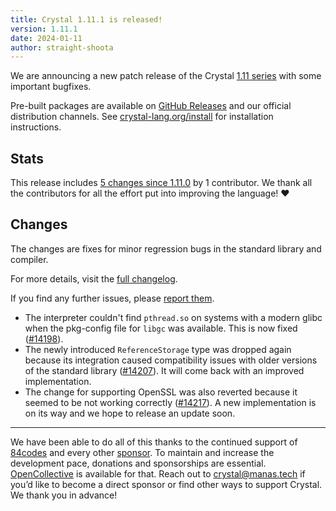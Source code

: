 ```yaml
---
title: Crystal 1.11.1 is released!
version: 1.11.1
date: 2024-01-11
author: straight-shoota
---
```

We are announcing a new patch release of the Crystal [1.11 series](/2024/01/08/1.11.0-released/) with some important bugfixes.

Pre-built packages are available on [GitHub Releases](https://github.com/crystal-lang/crystal/releases/tag/1.11.1) and our official distribution channels.
See [crystal-lang.org/install](https://crystal-lang.org/install/) for installation instructions.

## Stats

This release includes [5 changes since 1.11.0](https://github.com/crystal-lang/crystal/pulls?q=is%3Apr+milestone%3A1.11.1)
by 1 contributor. We thank all the contributors for all the effort put into
improving the language! ❤️

## Changes

The changes are fixes for minor regression bugs in the standard library and compiler.

For more details, visit the [full changelog](https://github.com/crystal-lang/crystal/releases/tag/1.11.1).

If you find any further issues, please [report them](https://github.com/crystal-lang/crystal/issues/).

- The interpreter couldn't find `pthread.so` on systems with a modern glibc when the pkg-config file for `libgc` was available. This is now fixed ([#14198]).
- The newly introduced `ReferenceStorage` type was dropped again because its integration caused compatibility issues with older versions of the standard library ([#14207]). It will come back with an improved implementation.
- The change for supporting OpenSSL was also reverted because it seemed to be not working correctly ([#14217]). A new implementation is on its way and we hope to release an update soon.

[#14198]: https://github.com/crystal-lang/crystal/pull/14198
[#14207]: https://github.com/crystal-lang/crystal/pull/14207
[#14217]: https://github.com/crystal-lang/crystal/pull/14217

---

We have been able to do all of this thanks to the continued support of [84codes](https://www.84codes.com/) and every other [sponsor](/sponsors).
To maintain and increase the development pace, donations and sponsorships are
essential. [OpenCollective](https://opencollective.com/crystal-lang) is
available for that. Reach out to [crystal@manas.tech](mailto:crystal@manas.tech)
if you’d like to become a direct sponsor or find other ways to support Crystal.
We thank you in advance!